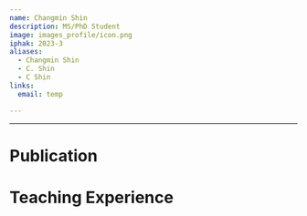 ```yaml
---
name: Changmin Shin
description: MS/PhD Student
image: images_profile/icon.png
iphak: 2023-3
aliases:
  - Changmin Shin
  - C. Shin
  - C Shin
links:
  email: temp

---
```




---

# Publication




# Teaching Experience
